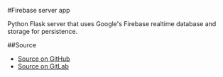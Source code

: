 #Firebase server app

Python Flask server that uses Google's Firebase realtime database and storage for persistence.

##Source

- [Source on GitHub](https://github.com/handywebprojects/fbserv)
- [Source on GitLab](https://gitlab.com/handywebprojects/fbserv)
